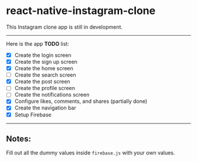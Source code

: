 # react-native-instagram-clone

This Instagram clone app is still in development.

---

Here is the app **TODO** list:

- [x] Create the login screen
- [x] Create the sign up screen
- [x] Create the home screen
- [ ] Create the search screen
- [x] Create the post screen
- [ ] Create the profile screen
- [ ] Create the notifications screen
- [x] Configure likes, comments, and shares (partially done)
- [x] Create the navigation bar
- [x] Setup Firebase

---

## Notes:

Fill out all the dummy values inside `firebase.js` with your own values.

